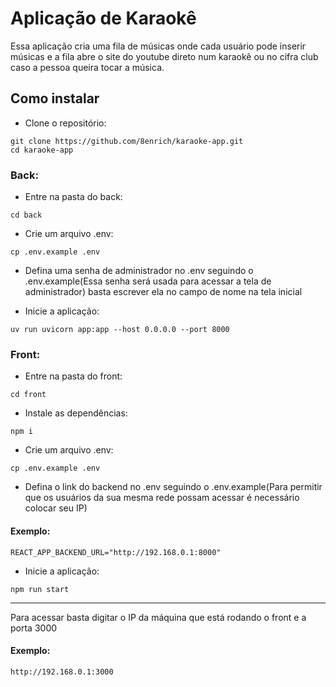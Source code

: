 
# Aplicação de Karaokê

Essa aplicação cria uma fila de músicas onde cada usuário pode inserir músicas
e a fila abre o site do youtube direto num karaokê ou no cifra club caso a pessoa
queira tocar a música.

## Como instalar

- Clone o repositório:

```
git clone https://github.com/8enrich/karaoke-app.git
cd karaoke-app
```

### Back:

- Entre na pasta do back:

```
cd back
```

- Crie um arquivo .env: 

```
cp .env.example .env
```

- Defina uma senha de administrador no .env seguindo o .env.example(Essa senha será usada para acessar a tela de administrador)
basta escrever ela no campo de nome na tela inicial

- Inicie a aplicação:

```
uv run uvicorn app:app --host 0.0.0.0 --port 8000
```

### Front:

- Entre na pasta do front:

```
cd front
```

- Instale as dependências:

```
npm i
```

- Crie um arquivo .env:

```
cp .env.example .env
```

- Defina o link do backend no .env seguindo o .env.example(Para permitir que os usuários da sua mesma rede possam acessar é necessário colocar seu IP)

#### Exemplo:

```
REACT_APP_BACKEND_URL="http://192.168.0.1:8000"
```

- Inicie a aplicação:

```
npm run start
```


----

Para acessar basta digitar o IP da máquina que está rodando o front e a porta 3000

#### Exemplo:

```
http://192.168.0.1:3000
```
